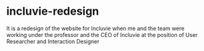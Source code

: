 # incluvie-redesign
It is a redesign of the website for Incluvie when me and the team were working under the professor and the CEO of Incluvie at the position of User Researcher and Interaction Designer
